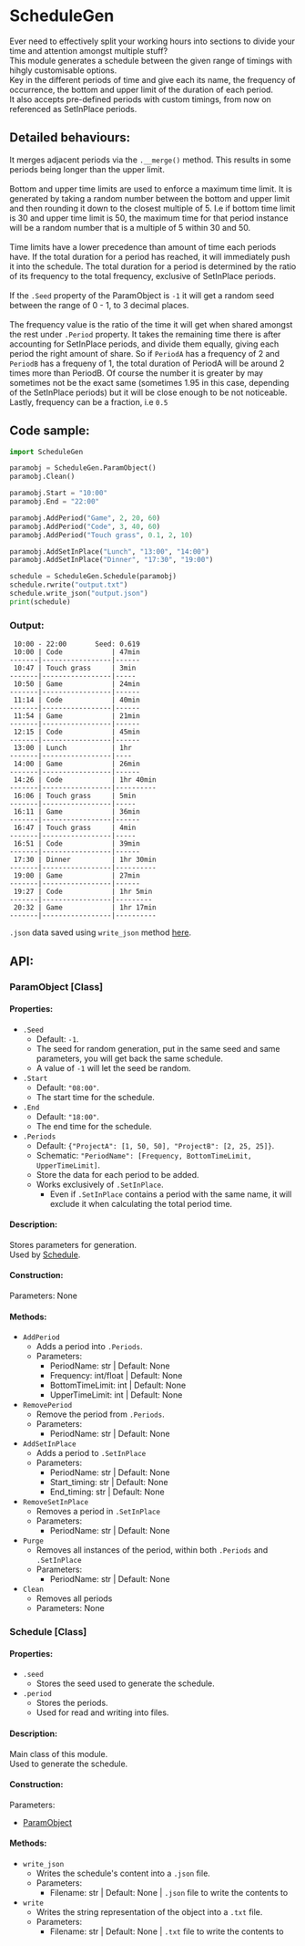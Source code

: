 # ScheduleGen
Ever need to effectively split your working hours into sections to divide your time and attention amongst multiple stuff?<br />
This module generates a schedule between the given range of timings with hihgly customisable options.<br />
Key in the different periods of time and give each its name, the frequency of occurrence, the bottom and upper limit of the duration of each period.<br />
It also accepts pre-defined periods with custom timings, from now on referenced as SetInPlace periods.

## Detailed behaviours:
It merges adjacent periods via the `.__merge()` method. This results in some periods being longer than the upper limit.<br />
<br />
Bottom and upper time limits are used to enforce a maximum time limit. It is generated by taking a random number between the bottom and upper limit and then rounding it down to the closest multiple of 5. I.e if bottom time limit is 30 and upper time limit is 50, the maximum time for that period instance will be a random number that is a multiple of 5 within 30 and 50.<br />
<br />
Time limits have a lower precedence than amount of time each periods have. If the total duration for a period has reached, it will immediately push it into the schedule. The total duration for a period is determined by the ratio of its frequency to the total frequency, exclusive of SetInPlace periods.<br />
<br />
If the `.Seed` property of the ParamObject is `-1` it will get a random seed between the range of 0 - 1, to 3 decimal places.<br />
<br />
The frequency value is the ratio of the time it will get when shared amongst the rest under `.Period` property. It takes the remaining time there is after accounting for SetInPlace periods, and divide them equally, giving each period the right amount of share. So if `PeriodA` has a frequency of 2 and `PeriodB` has a frequeny of 1, the total duration of PeriodA will be around 2 times more than PeriodB. Of course the number it is greater by may sometimes not be the exact same (sometimes 1.95 in this case, depending of the SetInPlace periods) but it will be close enough to be not noticeable. Lastly, frequency can be a fraction, i.e `0.5`

## Code sample:
```py
import ScheduleGen

paramobj = ScheduleGen.ParamObject()
paramobj.Clean()

paramobj.Start = "10:00"
paramobj.End = "22:00"

paramobj.AddPeriod("Game", 2, 20, 60)
paramobj.AddPeriod("Code", 3, 40, 60)
paramobj.AddPeriod("Touch grass", 0.1, 2, 10)

paramobj.AddSetInPlace("Lunch", "13:00", "14:00")
paramobj.AddSetInPlace("Dinner", "17:30", "19:00")

schedule = ScheduleGen.Schedule(paramobj)
schedule.rwrite("output.txt")
schedule.write_json("output.json")
print(schedule)
```
### Output:
```
 10:00 - 22:00       Seed: 0.619
 10:00 | Code            | 47min
-------|-----------------|------
 10:47 | Touch grass     | 3min
-------|-----------------|-----
 10:50 | Game            | 24min
-------|-----------------|------
 11:14 | Code            | 40min
-------|-----------------|------
 11:54 | Game            | 21min
-------|-----------------|------
 12:15 | Code            | 45min
-------|-----------------|------
 13:00 | Lunch           | 1hr
-------|-----------------|----
 14:00 | Game            | 26min
-------|-----------------|------
 14:26 | Code            | 1hr 40min
-------|-----------------|----------
 16:06 | Touch grass     | 5min
-------|-----------------|-----
 16:11 | Game            | 36min
-------|-----------------|------
 16:47 | Touch grass     | 4min
-------|-----------------|-----
 16:51 | Code            | 39min
-------|-----------------|------
 17:30 | Dinner          | 1hr 30min
-------|-----------------|----------
 19:00 | Game            | 27min
-------|-----------------|------
 19:27 | Code            | 1hr 5min
-------|-----------------|---------
 20:32 | Game            | 1hr 17min
-------|-----------------|----------
```
`.json` data saved using `write_json` method [here](https://github.com/ballgoesvroomvroom/Modu/blob/main/ScheduleGen/sample_output.json).

## API:
### ParamObject [Class]

#### Properties:

- `.Seed`
    - Default: `-1`.
    - The seed for random generation, put in the same seed and same parameters, you will get back the same schedule.
    - A value of `-1` will let the seed be random.
- `.Start`
    - Default: `"08:00"`.
    - The start time for the schedule.
- `.End`
    - Default: `"18:00"`.
	- The end time for the schedule.
- `.Periods`
    - Default: `{"ProjectA": [1, 50, 50], "ProjectB": [2, 25, 25]}`.
    - Schematic: `"PeriodName": [Frequency, BottomTimeLimit, UpperTimeLimit]`.
    - Store the data for each period to be added.
    - Works exclusively of `.SetInPlace`.
        - Even if `.SetInPlace` contains a period with the same name, it will exclude it when calculating the total period time.
#### Description:
Stores parameters for generation.<br />
Used by [Schedule]().
#### Construction:
Parameters: None

#### Methods:
- `AddPeriod`<br />
  - Adds a period into `.Periods`.
  - Parameters:
    - PeriodName: str | Default: None
	- Frequency: int/float | Default: None
	- BottomTimeLimit: int | Default: None
	- UpperTimeLimit: int | Default: None
- `RemovePeriod`
  - Remove the period from `.Periods`.
  - Parameters:
    - PeriodName: str | Default: None
- `AddSetInPlace`
  - Adds a period to `.SetInPlace`
  - Parameters:
    - PeriodName: str | Default: None
    - Start_timing: str | Default: None
    - End_timing: str | Default: None
- `RemoveSetInPlace`
  - Removes a period in `.SetInPlace`
  - Parameters:
    - PeriodName: str | Default: None
- `Purge`
  - Removes all instances of the period, within both `.Periods` and `.SetInPlace`
  - Parameters:
    - PeriodName: str | Default: None
- `Clean`
  - Removes all periods
  - Parameters: None


### Schedule [Class]
#### Properties:
- `.seed`
    - Stores the seed used to generate the schedule.
- `.period`
    - Stores the periods.
    - Used for read and writing into files.
#### Description:
Main class of this module.<br />
Used to generate the schedule.
#### Construction:
Parameters:
  - [ParamObject](https://github.com/ballgoesvroomvroom/Modu/tree/main/ScheduleGen#paramobject-class)

#### Methods:
- `write_json`
  - Writes the schedule's content into a `.json` file.
  - Parameters:
    - Filename: str | Default: None | `.json` file to write the contents to
- `write`
  - Writes the string representation of the object into a `.txt` file.
  - Parameters:
    - Filename: str | Default: None | `.txt` file to write the contents to